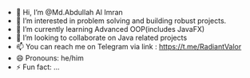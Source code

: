 - 👋 Hi, I’m @Md.Abdullah Al Imran
- 👀 I’m interested in problem solving and building robust projects.
- 🌱 I’m currently learning Advanced OOP(includes JavaFX)
- 💞️ I’m looking to collaborate on Java related projects
- 📫 You can reach me on Telegram via link : https://t.me/RadiantValor
- 😄 Pronouns: he/him
- ⚡ Fun fact: ...

<!---
imran-bhuiyan/imran-bhuiyan is a ✨ special ✨ repository because its `README.md` (this file) appears on your GitHub profile.
You can click the Preview link to take a look at your changes.
--->
